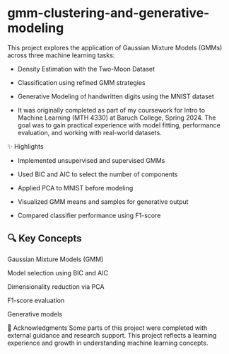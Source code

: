# gmm-clustering-and-generative-modeling
This project explores the application of Gaussian Mixture Models (GMMs) across three machine learning tasks:

- Density Estimation with the Two-Moon Dataset

- Classification using refined GMM strategies

- Generative Modeling of handwritten digits using the MNIST dataset

- It was originally completed as part of my coursework for Intro to Machine Learning (MTH 4330) at Baruch College, Spring 2024. The goal was to gain practical experience with model fitting, performance evaluation, and working with real-world datasets.

✨ Highlights
- Implemented unsupervised and supervised GMMs

- Used BIC and AIC to select the number of components

- Applied PCA to MNIST before modeling

- Visualized GMM means and samples for generative output

- Compared classifier performance using F1-score

## 🔍 Key Concepts
Gaussian Mixture Models (GMM)

Model selection using BIC and AIC

Dimensionality reduction via PCA

F1-score evaluation

Generative models


📘 Acknowledgments
Some parts of this project were completed with external guidance and research support. This project reflects a learning experience and growth in understanding machine learning concepts.
